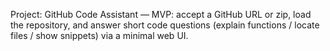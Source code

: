 Project: GitHub Code Assistant — MVP: accept a GitHub URL or zip, load the repository, and answer short code questions (explain functions / locate files / show snippets) via a minimal web UI.
